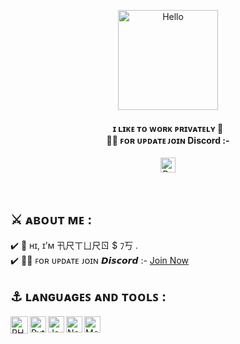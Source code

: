 <p align="center"><a href="https://dsc.gg/babel-in"><img src="https://ik.imagekit.io/techiesneh/hi_O3s9BgplD.gif" alt="Hello" width="160px" /></a></p>
<h4 align="center">ɪ ʟɪᴋᴇ ᴛᴏ ᴡᴏʀᴋ ᴘʀɪᴠᴀᴛᴇʟʏ 🔏 <br> 🤹‍♂️ ꜰᴏʀ ᴜᴘᴅᴀᴛᴇ ᴊᴏɪɴ Discord :- <br></h4>

<p align="center"> <a href="https://github.com/Babel-In/"><img height="24" src="https://git-visitors.vercel.app/api/Babel-In" alt="Babel-In" /></a> </p><br>

## ⚔️ ᴀʙᴏᴜᴛ ᴍᴇ : <br>

✔️ 👋 ʜɪ, ɪ’ᴍ 卂尺ㄒㄩ尺ㄖ $ ﾌ丂 .<br>
✔️ 🤹‍♂️ ꜰᴏʀ ᴜᴘᴅᴀᴛᴇ ᴊᴏɪɴ 𝘿𝙞𝙨𝙘𝙤𝙧𝙙 :- [Join Now](https://dsc.gg/babel-in) <br>

## ⚓ ʟᴀɴɢᴜᴀɢᴇꜱ ᴀɴᴅ ᴛᴏᴏʟꜱ :


<a href="https://www.w3schools.com/php/" target="_blank"><img align="left" alt="PHP" width="28px" src="https://upload.wikimedia.org/wikipedia/commons/thumb/3/31/Webysther_20160423_-_Elephpant.svg/250px-Webysther_20160423_-_Elephpant.svg.png" /></a>
<a href="https://www.w3schools.com/python/" target="_blank"> <img align="left" alt="Python" width="26px" src="https://static.vecteezy.com/system/resources/previews/012/697/295/original/3d-python-programming-language-logo-free-png.png"/> </a>
<a href="https://www.w3schools.com/js/" target="_blank"> <img align="left" alt="JavaScript" width="26px" src="https://upload.wikimedia.org/wikipedia/commons/6/6a/JavaScript-logo.png"/> </a>
<a href="https://www.w3schools.com/nodejs/" target="_blank"> <img align="left" alt="NodeJS" width="26px" src="https://avatars.githubusercontent.com/u/9950313?s=200&v=4"/> </a>
<a href="https://www.w3schools.com/mongodb/" target="_blank"> <img align="left" alt="MongoDB" width="26px" src="https://avatars.githubusercontent.com/u/45120?s=200&v=4"/> </a>
